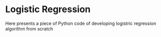 # Logistic Regression 

Here presents a piece of Python code of developing logistric regression algorithm from scratch
